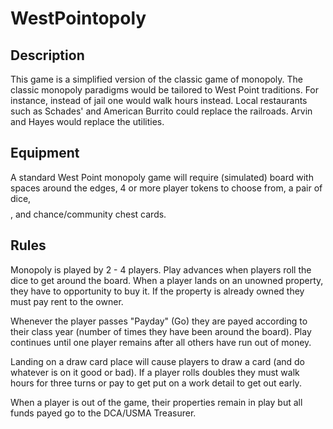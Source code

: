 # WestPointopoly

## Description

This game is a simplified version of the classic game of monopoly. The classic monopoly paradigms would be tailored to West Point traditions. For instance, instead of jail one would walk hours instead. Local restaurants such as Schades' and American Burrito could replace the railroads. Arvin and Hayes would replace the utilities.

## Equipment

A standard West Point monopoly game will require (simulated) board with spaces around the edges, 4 or more player tokens to choose from, a pair of dice, $$$$, and chance/community chest cards.

## Rules

Monopoly is played by 2 - 4 players. Play advances when players roll the dice to get around the board. When a player lands on an unowned property, they have to opportunity to buy it. If the property is already owned they must pay rent to the owner.

Whenever the player passes "Payday" (Go) they are payed according to their class year (number of times they have been around the board). Play continues until one player remains after all others have run out of money.

Landing on a draw card place will cause players to draw a card (and do whatever is on it good or bad). If a player rolls doubles they must walk hours for three turns or pay to get put on a work detail to get out early.

When a player is out of the game, their properties remain in play but all funds payed go to the DCA/USMA Treasurer.